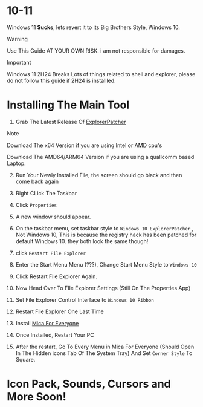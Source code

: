 # 10-11
Windows 11 **Sucks**, lets revert it to its Big Brothers Style, Windows 10.

> [!WARNING]
> Use This Guide AT YOUR OWN RISK. i am not responsible for damages.

> [!IMPORTANT]
> Windows 11 2H24 Breaks Lots of things related to shell and explorer, please do not follow this guide if 2H24 is installled.

# Installing The Main Tool
1. Grab The Latest Release Of [ExplorerPatcher](https://github.com/valinet/ExplorerPatcher)
> [!NOTE]
> Download The x64 Version if you are using Intel or AMD cpu's
>
> Download The AMD64/ARM64 Version if you are using a quallcomm based Laptop.

2. Run Your Newly Installed File, the screen should go black and then come back again

3. Right CLick The Taskbar

4. Click `Properties`

5. A new window should appear.

6. On the taskbar menu, set taskbar style to `Windows 10 ExplorerPatcher` , Not Windows 10, This is because the registry hack has been patched for default Windows 10. they both look the same though!

7.  click `Restart File Explorer`

8.  Enter the Start Menu Menu (???), Change Start Menu Style to `Windows 10`

9.  Click Restart File Explorer Again.

10.  Now Head Over To FIle Explorer Settings (Still On The Properties App)

11.  Set File Explorer Control Interface to `Windows 10 Ribbon`

12.  Restart File Explorer One Last Time

13.  Install [Mica For Everyone](https://github.com/MicaForEveryone/MicaForEveryone/releases/latest)

14.  Once Installed, Restart Your PC

15.  After the restart, Go To Every Menu in Mica For Everyone (Should Open In The Hidden icons Tab Of The System Tray)  And Set `Corner Style` To Square.

# Icon Pack, Sounds, Cursors and More Soon!
